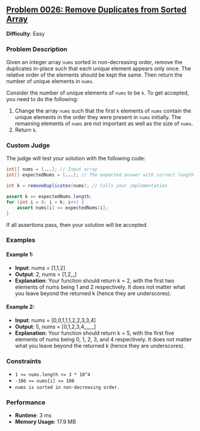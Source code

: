 ## [Problem 0026: Remove Duplicates from Sorted Array](https://leetcode.com/problems/remove-duplicates-from-sorted-array/)

**Difficulty**: Easy  

### Problem Description

Given an integer array `nums` sorted in non-decreasing order, remove the duplicates in-place such that each unique element appears only once. The relative order of the elements should be kept the same. Then return the number of unique elements in `nums`.

Consider the number of unique elements of `nums` to be `k`. To get accepted, you need to do the following:

1. Change the array `nums` such that the first `k` elements of `nums` contain the unique elements in the order they were present in `nums` initially. The remaining elements of `nums` are not important as well as the size of `nums`.
2. Return `k`.

### Custom Judge

The judge will test your solution with the following code:

```java
int[] nums = [...]; // Input array
int[] expectedNums = [...]; // The expected answer with correct length

int k = removeDuplicates(nums); // Calls your implementation

assert k == expectedNums.length;
for (int i = 0; i < k; i++) {
    assert nums[i] == expectedNums[i];
}
```
If all assertions pass, then your solution will be accepted.

### Examples

#### Example 1:
- **Input**: nums = [1,1,2]
- **Output**: 2, nums = [1,2,_]
- **Explanation**: Your function should return k = 2, with the first two elements of nums being 1 and 2 respectively. It does not matter what you leave beyond the returned k (hence they are underscores).

#### Example 2:
- **Input**: nums = [0,0,1,1,1,2,2,3,3,4]
- **Output**: 5, nums = [0,1,2,3,4,_,_,_,_,_]
- **Explanation**: Your function should return k = 5, with the first five elements of nums being 0, 1, 2, 3, and 4 respectively. It does not matter what you leave beyond the returned k (hence they are underscores).

### Constraints
- `1 <= nums.length <= 3 * 10^4`
- `-100 <= nums[i] <= 100`
- `nums is sorted in non-decreasing order.`

### Performance

- **Runtime**: 3 ms
- **Memory Usage**: 17.9 MB